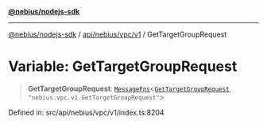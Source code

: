 [**@nebius/nodejs-sdk**](../../../../../README.md)

---

[@nebius/nodejs-sdk](../../../../../README.md) / [api/nebius/vpc/v1](../README.md) / GetTargetGroupRequest

# Variable: GetTargetGroupRequest

> **GetTargetGroupRequest**: [`MessageFns`](../../../../../runtime/protos/core/interfaces/MessageFns.md)\<[`GetTargetGroupRequest`](../interfaces/GetTargetGroupRequest.md), `"nebius.vpc.v1.GetTargetGroupRequest"`\>

Defined in: src/api/nebius/vpc/v1/index.ts:8204
